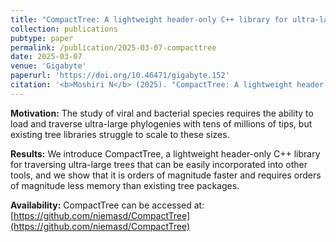 ```yaml
---
title: "CompactTree: A lightweight header-only C++ library for ultra-large phylogenetics"
collection: publications
pubtype: paper
permalink: /publication/2025-03-07-compacttree
date: 2025-03-07
venue: 'Gigabyte'
paperurl: 'https://doi.org/10.46471/gigabyte.152'
citation: '<b>Moshiri N</b> (2025). "CompactTree: A lightweight header-only C++ library for ultra-large phylogenetics." <i>Gigabyte</i>. <a href="https://doi.org/10.46471/gigabyte.152" target="_blank">doi:10.46471/gigabyte.152</a>'
---
```

**Motivation:** The study of viral and bacterial species requires the ability to load and traverse ultra-large phylogenies with tens of millions of tips, but existing tree libraries struggle to scale to these sizes.

**Results:** We introduce CompactTree, a lightweight header-only C++ library for traversing ultra-large trees that can be easily incorporated into other tools, and we show that it is orders of magnitude faster and requires orders of magnitude less memory than existing tree packages.

**Availability:** CompactTree can be accessed at: [https://github.com/niemasd/CompactTree](https://github.com/niemasd/CompactTree)
